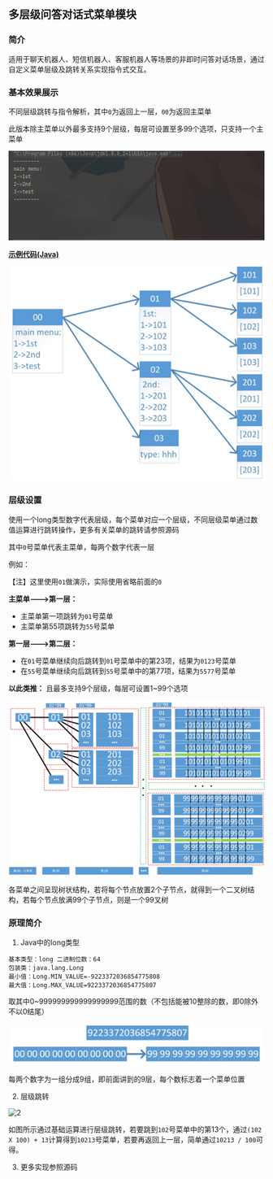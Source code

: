 ## 多层级问答对话式菜单模块

### 简介

适用于聊天机器人、短信机器人、客服机器人等场景的非即时问答对话场景，通过自定义菜单层级及跳转关系实现指令式交互。

### 基本效果展示

不同层级跳转与指令解析，其中`0`为返回上一层，`00`为返回主菜单

此版本除主菜单以外最多支持9个层级，每层可设置至多99个选项，只支持一个主菜单

![1](https://github.com/leishui/ChatBotMenu/blob/master/img/1.gif)

[**示例代码(Java)**](https://github.com/leishui/ChatBotMenu/blob/master/src/Main.java)

![4](https://github.com/leishui/ChatBotMenu/blob/master/img/4.jpg)

### 层级设置

使用一个long类型数字代表层级，每个菜单对应一个层级，不同层级菜单通过数值运算进行跳转操作，更多有关菜单的跳转请参照源码

其中`0`号菜单代表主菜单，每两个数字代表一层

例如：

【注】这里使用`01`做演示，实际使用省略前面的`0`

**主菜单--->第一层：**

* 主菜单第一项跳转为`01`号菜单
* 主菜单第55项跳转为`55`号菜单

**第一层--->第二层：**

* 在`01`号菜单继续向后跳转到`01`号菜单中的第23项，结果为`0123`号菜单
* 在`55`号菜单继续向后跳转到`55`号菜单中的第77项，结果为`5577`号菜单

**以此类推：** 且最多支持9个层级，每层可设置1~99个选项

![1](https://github.com/leishui/ChatBotMenu/blob/master/img/1.jpg)

各菜单之间呈现树状结构，若将每个节点放置2个子节点，就得到一个二叉树结构，若每个节点放满99个子节点，则是一个99叉树

### 原理简介

1. Java中的long类型

```
基本类型：long 二进制位数：64
包装类：java.lang.Long
最小值：Long.MIN_VALUE=-9223372036854775808
最大值：Long.MAX_VALUE=9223372036854775807
```

取其中0~999999999999999999范围的数（不包括能被10整除的数，即0除外不以0结尾）

![3](https://github.com/leishui/ChatBotMenu/blob/master/img/3.jpg)

每两个数字为一组分成9组，即前面讲到的9层，每个数标志着一个菜单位置

2. 层级跳转

![2](CBMenu.assets/2.jpg)

如图所示通过基础运算进行层级跳转，若要跳到`102`号菜单中的第13个，通过`(102 X 100) + 13`计算得到`10213`号菜单，若要再返回上一层，简单通过`10213 / 100`可得。

3. 更多实现参照源码